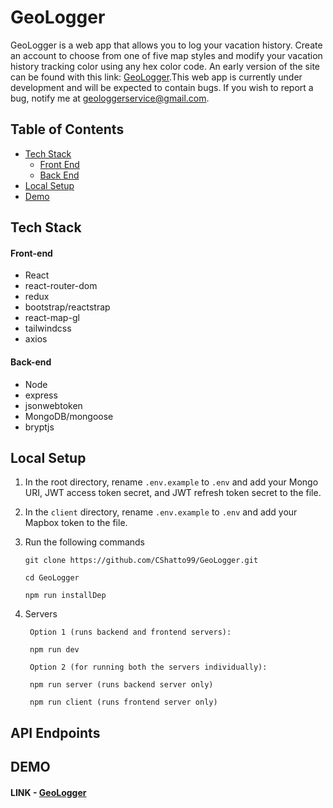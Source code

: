 # GeoLogger

GeoLogger is a web app that allows you to log your vacation history. Create an account to choose from one of five map styles and modify your vacation history tracking color using any hex color code. An early version of the site can be found with this link: [GeoLogger](https://geo-logger.herokuapp.com).This web app is currently under development and will be expected to contain bugs. If you wish to report a bug, notify me at geologgerservice@gmail.com.

## Table of Contents

- [Tech Stack](#tech-stack)
  - [Front End](#front-end)
  - [Back End](#back-end)
- [Local Setup](#local-setup)
- [Demo](#demo)

## Tech Stack

#### Front-end

- React
- react-router-dom
- redux
- bootstrap/reactstrap
- react-map-gl
- tailwindcss
- axios

#### Back-end

- Node
- express
- jsonwebtoken
- MongoDB/mongoose
- bryptjs

## Local Setup

1. In the root directory, rename `.env.example` to `.env` and add your Mongo URI, JWT access token secret, and JWT refresh token secret to the file.
2. In the `client` directory, rename `.env.example` to `.env` and add your Mapbox token to the file.
3. Run the following commands

   ```
   git clone https://github.com/CShatto99/GeoLogger.git

   cd GeoLogger

   npm run installDep
   ```

4. Servers

   ```
    Option 1 (runs backend and frontend servers):

    npm run dev

    Option 2 (for running both the servers individually):

    npm run server (runs backend server only)

    npm run client (runs frontend server only)
   ```

## API Endpoints

## DEMO

#### LINK - [GeoLogger](https://geo-logger.herokuapp.com)
